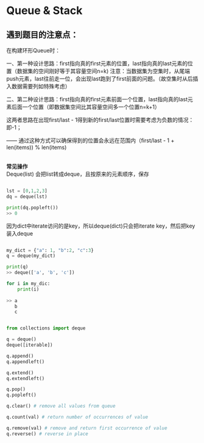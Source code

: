 # Queue & Stack



## 遇到题目的注意点：
在构建环形Queue时： 

一、第一种设计思路：first指向真的first元素的位置，last指向真的last元素的位置（数据集的空间刚好等于其容量空间n=k)
注意：当数据集为空集时，从尾端push元素，last往前走一位，会出现last跑到了first前面的问题。（故空集时从后插入数据需要列如特殊考虑）

二、第二种设计思路：first指向真的first元素前面一个位置，last指向真的last元素后面一个位置（即数据集空间比其容量空间多一个位置n=k+1）

这两者思路在出现first/last - 1得到新的first/last位置时需要考虑为负数的情况：即-1；

—— 通过这种方式可以确保得到的位置会永远在范围内（first/last - 1 + len(items)) % len(items)  
<br>


**常见操作**  
Deque(list) 会把list转成deque，且按原来的元素顺序，保存
```python

lst = [0,1,2,3]
dq = deque(lst)

print(dq.popleft())
>> 0

```

因为dict中iterate访问的是key，所以deque(dict)只会把iterate key，然后把key装入deque
```python

my_dict = {"a": 1, "b":2, "c":3}
q = deque(my_dict)

print(q)
>> deque(['a', 'b', 'c'])

for i in my_dic:
    print(i)
    
>> a
   b
   c
```


```python

from collections import deque

q = deque()
deque([iterable])

q.append()
q.appendleft()

q.extend()
q.extendleft()

q.pop()
q.popleft()

q.clear() # remove all values from queue

q.count(val) # return number of occurrences of value

q.remove(val) # remove and return first occurrence of value
q.reverse() # reverse in place

```
